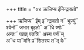 +++
title = "०४ ऋजिप्य ईमिन्द्रावतो"

+++
ऋजिप्य᳓ ईम् इ᳓न्द्रावतो न᳓ भुज्युं᳓  
श्येनो᳓ जभार बृहतो᳓ अ᳓धि ष्णोः᳓  
अन्तः᳓ पतत् पतत्रि᳓ अस्य पर्ण᳓म्  
अ᳓ध या᳓मनि प्र᳓सितस्य त᳓द् वेः᳓